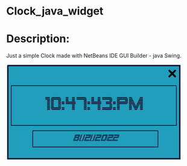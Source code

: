 # Clock_java_widget

# Description:
Just a simple Clock made with NetBeans IDE GUI Builder - java Swing.

![alt text](https://github.com/Kyr-M/Clock_java_widget/blob/main/clock%20widget.png)
